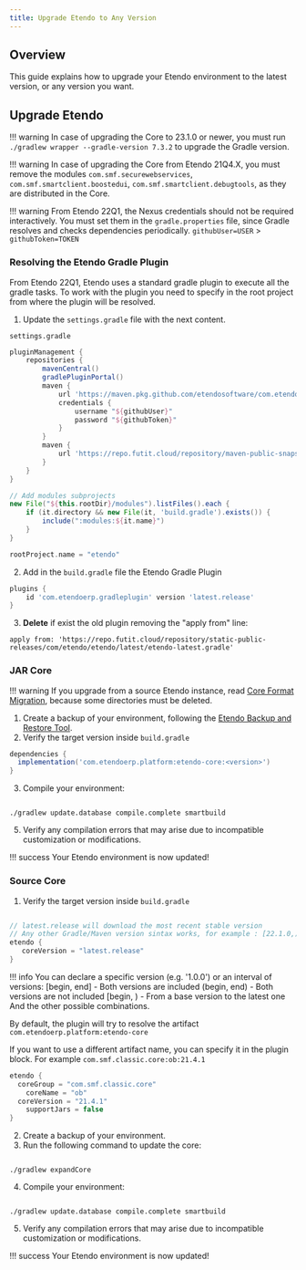 ```yaml
---
title: Upgrade Etendo to Any Version
---
```


## Overview

This guide explains how to upgrade your Etendo environment to the latest version, or any version you want.

## Upgrade Etendo

!!! warning
    In case of upgrading the Core to 23.1.0 or newer, you must run `./gradlew wrapper --gradle-version 7.3.2` to upgrade the Gradle version.

!!! warning
    In case of upgrading the Core from Etendo 21Q4.X, you must remove the modules `com.smf.securewebservices`, `com.smf.smartclient.boostedui`, `com.smf.smartclient.debugtools`, as they are distributed in the Core.

!!! warning
    From Etendo 22Q1, the Nexus credentials should not be required interactively. You must set them in the `gradle.properties` file, since Gradle resolves and checks dependencies periodically.
    `githubUser=USER` > `githubToken=TOKEN`

### Resolving the Etendo Gradle Plugin

From Etendo 22Q1, Etendo uses a standard gradle plugin to execute all the gradle tasks.
To work with the plugin you need to specify in the root project from where the plugin will be resolved.

1. Update the `settings.gradle` file with the next content.

`settings.gradle`

```groovy
pluginManagement {
    repositories {
        mavenCentral()
        gradlePluginPortal()
        maven {
            url 'https://maven.pkg.github.com/etendosoftware/com.etendoerp.gradleplugin'
            credentials {
                username "${githubUser}"
                password "${githubToken}"
            }
        }
        maven {
            url 'https://repo.futit.cloud/repository/maven-public-snapshots'
        }
    }
}

// Add modules subprojects
new File("${this.rootDir}/modules").listFiles().each {
    if (it.directory && new File(it, 'build.gradle').exists()) {
        include(":modules:${it.name}")
    }
}

rootProject.name = "etendo"
```

2. Add in the `build.gradle` file the Etendo Gradle Plugin

```groovy
plugins {
    id 'com.etendoerp.gradleplugin' version 'latest.release'
}
```

3.  **Delete** if exist the old plugin removing the "apply from" line:

```
apply from: 'https://repo.futit.cloud/repository/static-public-releases/com/etendo/etendo/latest/etendo-latest.gradle'

```

### JAR Core

!!! warning
    If you upgrade from a source Etendo instance, read [Core Format Migration](/docs/developer-guide/etendo-classic/getting-started/upgrade/core-format-migration/), because some directories must be deleted.

1. Create a backup of your environment, following the [Etendo Backup and Restore Tool](/docs/developer-guide/etendo-classic/developer-tools/etendo-backup-restore-tool/).
2. Verify the target version inside `build.gradle`

```groovy
dependencies {
  implementation('com.etendoerp.platform:etendo-core:<version>')
}
```

3. Compile your environment:

```plaintext

./gradlew update.database compile.complete smartbuild
```

5.  Verify any compilation errors that may arise due to incompatible customization or modifications.

!!! success
    Your Etendo environment is now updated!

### Source Core

1.  Verify the target version inside `build.gradle`

```groovy

// latest.release will download the most recent stable version
// Any other Gradle/Maven version sintax works, for example : [22.1.0,)
etendo {
   coreVersion = "latest.release"
}
```

!!! info
    You can declare a specific version (e.g. '1.0.0') or an interval of versions:
    \[begin, end\] - Both versions are included
    (begin, end) - Both versions are not included
    \[begin, ) - From a base version to the latest one
    And the other possible combinations.

By default, the plugin will try to resolve the artifact `com.etendoerp.platform:etendo-core`

If you want to use a different artifact name, you can specify it in the plugin block.
For example `com.smf.classic.core:ob:21.4.1`

```groovy
etendo {
  coreGroup = "com.smf.classic.core"
	coreName = "ob"
  coreVersion = "21.4.1"
	supportJars = false
}
```

2.  Create a backup of your environment.
3.  Run the following command to update the core:

```plaintext

./gradlew expandCore
```

4.  Compile your environment:

```plaintext

./gradlew update.database compile.complete smartbuild
```

5.  Verify any compilation errors that may arise due to incompatible customization or modifications.

!!! success
    Your Etendo environment is now updated!
